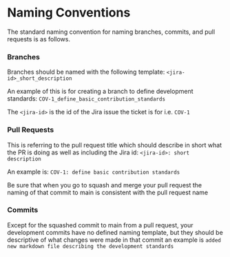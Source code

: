 # Naming Conventions

The standard naming convention for naming branches, commits, and pull requests is as follows.

### Branches

Branches should be named with the following template: `<jira-id>_short_description`

An example of this is for creating a branch to define development standards: `COV-1_define_basic_contribution_standards`

The `<jira-id>` is the id of the Jira issue the ticket is for i.e. `COV-1`

### Pull Requests

This is referring to the pull request title which should describe in short what the PR is doing as well as including the Jira id: `<jira-id>: short description`

An example is: `COV-1: define basic contribution standards`

Be sure that when you go to squash and merge your pull request the naming of that commit to main is consistent with the pull request name

### Commits

Except for the squashed commit to main from a pull request, your development commits have no defined naming template, but they should be descriptive of what changes were made in that commit an example is `added new markdown file describing the development standards`
